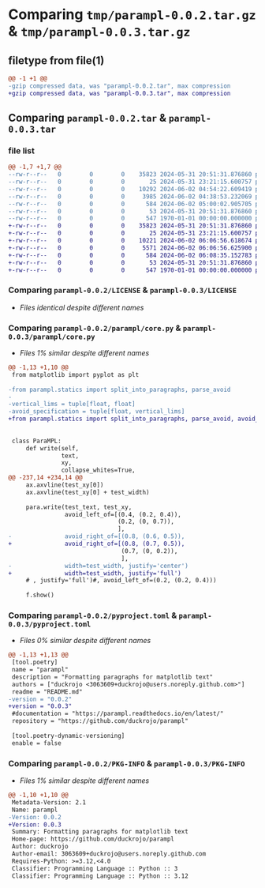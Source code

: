 # Comparing `tmp/parampl-0.0.2.tar.gz` & `tmp/parampl-0.0.3.tar.gz`

## filetype from file(1)

```diff
@@ -1 +1 @@
-gzip compressed data, was "parampl-0.0.2.tar", max compression
+gzip compressed data, was "parampl-0.0.3.tar", max compression
```

## Comparing `parampl-0.0.2.tar` & `parampl-0.0.3.tar`

### file list

```diff
@@ -1,7 +1,7 @@
--rw-r--r--   0        0        0    35823 2024-05-31 20:51:31.876860 parampl-0.0.2/LICENSE
--rw-r--r--   0        0        0       25 2024-05-31 23:21:15.600757 parampl-0.0.2/parampl/__init__.py
--rw-r--r--   0        0        0    10292 2024-06-02 04:54:22.609419 parampl-0.0.2/parampl/core.py
--rw-r--r--   0        0        0     3985 2024-06-02 04:38:53.232069 parampl-0.0.2/parampl/statics.py
--rw-r--r--   0        0        0      584 2024-06-02 05:00:02.905705 parampl-0.0.2/pyproject.toml
--rw-r--r--   0        0        0       53 2024-05-31 20:51:31.876860 parampl-0.0.2/README.md
--rw-r--r--   0        0        0      547 1970-01-01 00:00:00.000000 parampl-0.0.2/PKG-INFO
+-rw-r--r--   0        0        0    35823 2024-05-31 20:51:31.876860 parampl-0.0.3/LICENSE
+-rw-r--r--   0        0        0       25 2024-05-31 23:21:15.600757 parampl-0.0.3/parampl/__init__.py
+-rw-r--r--   0        0        0    10221 2024-06-02 06:06:56.618674 parampl-0.0.3/parampl/core.py
+-rw-r--r--   0        0        0     5571 2024-06-02 06:06:56.625900 parampl-0.0.3/parampl/statics.py
+-rw-r--r--   0        0        0      584 2024-06-02 06:08:35.152783 parampl-0.0.3/pyproject.toml
+-rw-r--r--   0        0        0       53 2024-05-31 20:51:31.876860 parampl-0.0.3/README.md
+-rw-r--r--   0        0        0      547 1970-01-01 00:00:00.000000 parampl-0.0.3/PKG-INFO
```

### Comparing `parampl-0.0.2/LICENSE` & `parampl-0.0.3/LICENSE`

 * *Files identical despite different names*

### Comparing `parampl-0.0.2/parampl/core.py` & `parampl-0.0.3/parampl/core.py`

 * *Files 1% similar despite different names*

```diff
@@ -1,13 +1,10 @@
 from matplotlib import pyplot as plt
 
-from parampl.statics import split_into_paragraphs, parse_avoid
-
-vertical_lims = tuple[float, float]
-avoid_specification = tuple[float, vertical_lims]
+from parampl.statics import split_into_paragraphs, parse_avoid, avoid_specification
 
 
 class ParaMPL:
     def write(self,
               text,
               xy,
               collapse_whites=True,
@@ -237,14 +234,14 @@
     ax.axvline(test_xy[0])
     ax.axvline(test_xy[0] + test_width)
 
     para.write(test_text, test_xy,
                avoid_left_of=[(0.4, (0.2, 0.4)),
                               (0.2, (0, 0.7)),
                               ],
-               avoid_right_of=[(0.8, (0.6, 0.5)),
+               avoid_right_of=[(0.8, (0.7, 0.5)),
                                (0.7, (0, 0.2)),
                                ],
-               width=test_width, justify='center')
+               width=test_width, justify='full')
     # , justify='full')#, avoid_left_of=(0.2, (0.2, 0.4)))
 
     f.show()
```

### Comparing `parampl-0.0.2/pyproject.toml` & `parampl-0.0.3/pyproject.toml`

 * *Files 0% similar despite different names*

```diff
@@ -1,13 +1,13 @@
 [tool.poetry]
 name = "parampl"
 description = "Formatting paragraphs for matplotlib text"
 authors = ["duckrojo <3063609+duckrojo@users.noreply.github.com>"]
 readme = "README.md"
-version = "0.0.2"
+version = "0.0.3"
 #documentation = "https://parampl.readthedocs.io/en/latest/"
 repository = "https://github.com/duckrojo/parampl"
 
 [tool.poetry-dynamic-versioning]
 enable = false
```

### Comparing `parampl-0.0.2/PKG-INFO` & `parampl-0.0.3/PKG-INFO`

 * *Files 1% similar despite different names*

```diff
@@ -1,10 +1,10 @@
 Metadata-Version: 2.1
 Name: parampl
-Version: 0.0.2
+Version: 0.0.3
 Summary: Formatting paragraphs for matplotlib text
 Home-page: https://github.com/duckrojo/parampl
 Author: duckrojo
 Author-email: 3063609+duckrojo@users.noreply.github.com
 Requires-Python: >=3.12,<4.0
 Classifier: Programming Language :: Python :: 3
 Classifier: Programming Language :: Python :: 3.12
```

